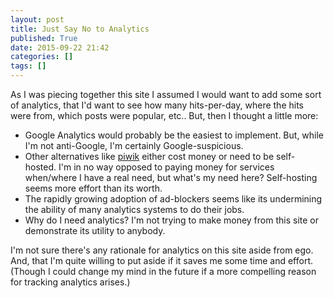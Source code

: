 ```yaml
---
layout: post
title: Just Say No to Analytics 
published: True
date: 2015-09-22 21:42
categories: []
tags: []
---
```


As I was piecing together this site I assumed I would want to add some sort of analytics, that I'd want to see how many
hits-per-day, where the hits were from, which posts were popular, etc..  But, then I thought a little more:

<!--more-->

* Google Analytics would probably be the easiest to implement.  But, while I'm not anti-Google, I'm certainly Google-suspicious.
* Other alternatives like [piwik](http://piwik.org/) either cost money or need to be self-hosted. I'm in no way opposed to paying money for services when/where I have a real need, but what's my need here? Self-hosting seems more effort than its worth.
* The rapidly growing adoption of ad-blockers seems like its undermining the ability of many analytics systems to do their jobs.
* Why do I need analytics?  I'm not trying to make money from this site or demonstrate its utility to anybody.  

I'm not sure there's any rationale for analytics on this site aside from ego.  And, that I'm quite willing to put aside if it saves me some time and effort.  (Though I could change my mind in the future if a more compelling reason for tracking analytics arises.)